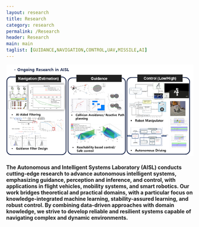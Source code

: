 ```yaml
---
layout: research
title: Research
category: research
permalink: /Research
header: Research 
main: main
taglist: [GUIDANCE,NAVIGATION,CONTROL,UAV,MISSILE,AI]
---
```



<img src="/assets/img/Research/ResearchMain.png">

#### The Autonomous and Intelligent Systems Laboratory (AISL) conducts cutting-edge research to advance autonomous intelligent systems, emphasizing guidance, perception and inference, and control, with applications in flight vehicles, mobility systems, and smart robotics. Our work bridges theoretical and practical domains, with a particular focus on knowledge-integrated machine learning, stability-assured learning, and robust control. By combining data-driven approaches with domain knowledge, we strive to develop reliable and resilient systems capable of navigating complex and dynamic environments.